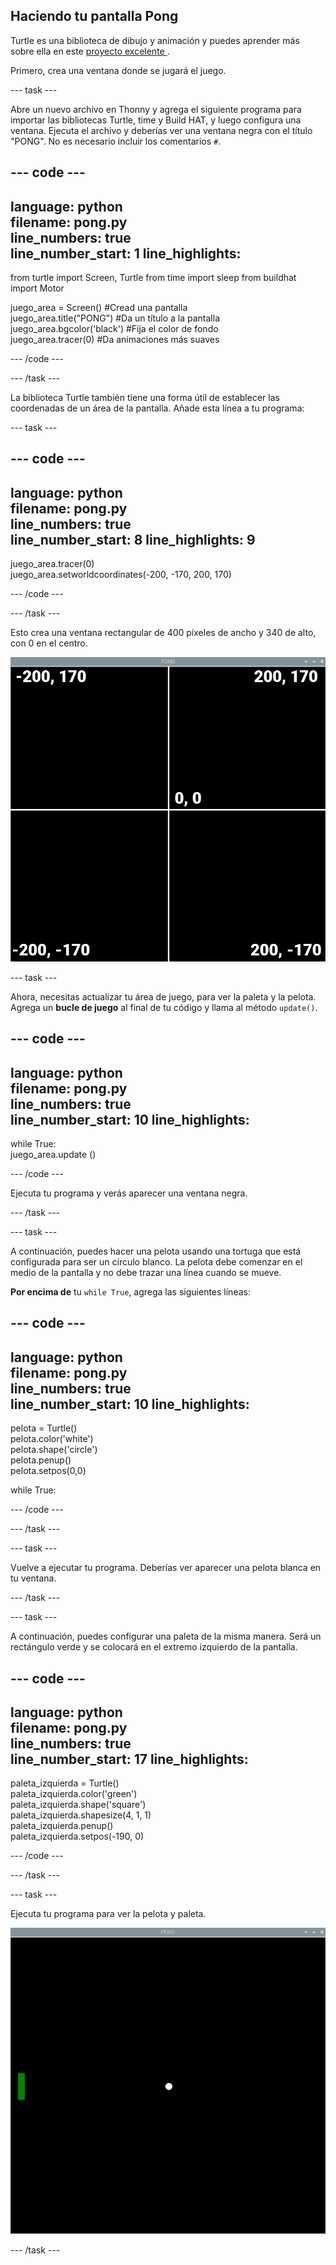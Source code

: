 ## Haciendo tu pantalla Pong

Turtle es una biblioteca de dibujo y animación y puedes aprender más sobre ella en este [proyecto excelente ](https://projects.raspberrypi.org/en/projects/turtle-race).


Primero, crea una ventana donde se jugará el juego.

--- task ---

Abre un nuevo archivo en Thonny y agrega el siguiente programa para importar las bibliotecas Turtle, time y Build HAT, y luego configura una ventana. Ejecuta el archivo y deberías ver una ventana negra con el título "PONG". No es necesario incluir los comentarios `#`.

--- code ---
---
language: python   
filename: pong.py   
line_numbers: true   
line_number_start: 1
line_highlights:
---

from turtle import Screen, Turtle from time import sleep from buildhat import Motor

juego_area = Screen() #Cread una pantalla   
juego_area.title("PONG") #Da un título a la pantalla   
juego_area.bgcolor('black') #Fija el color de fondo   
juego_area.tracer(0) #Da animaciones más suaves

--- /code ---

--- /task ---

La biblioteca Turtle también tiene una forma útil de establecer las coordenadas de un área de la pantalla. Añade esta línea a tu programa:

--- task ---

--- code ---
---
language: python   
filename: pong.py   
line_numbers: true   
line_number_start: 8
line_highlights: 9
---

juego_area.tracer(0)   
juego_area.setworldcoordinates(-200, -170, 200, 170)

--- /code ---

--- /task ---

Esto crea una ventana rectangular de 400 píxeles de ancho y 340 de alto, con 0 en el centro.

![Una captura de pantalla de la ventana del juego, que muestra las coordenadas de cada esquina y el centro. La parte superior izquierda es -200,170, la parte superior derecha es 200,170, la parte inferior izquierda es -200, -170 y la parte inferior derecha es 200, -170. El centro es 0,0.](images/coords.png)

--- task ---

Ahora, necesitas actualizar tu área de juego, para ver la paleta y la pelota. Agrega un **bucle de juego** al final de tu código y llama al método `update()`.

--- code ---
---
language: python   
filename: pong.py   
line_numbers: true   
line_number_start: 10
line_highlights:
---

while True:   
juego_area.update ()

--- /code ---

Ejecuta tu programa y verás aparecer una ventana negra.

--- /task ---

--- task ---

A continuación, puedes hacer una pelota usando una tortuga que está configurada para ser un círculo blanco. La pelota debe comenzar en el medio de la pantalla y no debe trazar una línea cuando se mueve.

**Por encima de** tu `while True`, agrega las siguientes líneas:

--- code ---
---
language: python   
filename: pong.py   
line_numbers: true   
line_number_start: 10
line_highlights:
---

pelota = Turtle()   
pelota.color('white')   
pelota.shape('circle')   
pelota.penup()   
pelota.setpos(0,0)

while True:

--- /code ---

--- /task ---

--- task ---

Vuelve a ejecutar tu programa. Deberías ver aparecer una pelota blanca en tu ventana.

--- /task ---

--- task ---

A continuación, puedes configurar una paleta de la misma manera. Será un rectángulo verde y se colocará en el extremo izquierdo de la pantalla.

--- code ---
---
language: python   
filename: pong.py   
line_numbers: true   
line_number_start: 17
line_highlights:
---

paleta_izquierda = Turtle()   
paleta_izquierda.color('green')   
paleta_izquierda.shape('square')   
paleta_izquierda.shapesize(4, 1, 1)   
paleta_izquierda.penup()   
paleta_izquierda.setpos(-190, 0)

--- /code ---

--- /task ---

--- task ---

Ejecuta tu programa para ver la pelota y paleta.

![Una pelota blanca en el centro de una ventana negra, con una paleta verde en el extremo izquierdo.](images/pong_static.png)

--- /task ---
